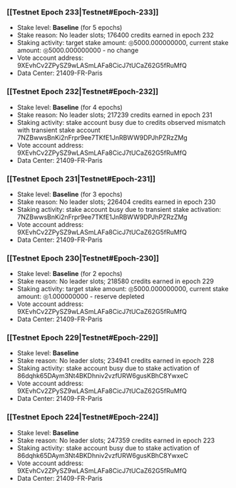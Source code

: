 ### [[Testnet Epoch 233|Testnet#Epoch-233]]
* Stake level: **Baseline** (for 5 epochs)
* Stake reason: No leader slots; 176400 credits earned in epoch 232
* Staking activity: target stake amount: ◎5000.000000000, current stake amount: ◎5000.000000000 - no change
* Vote account address: 9XEvhCv2ZPySZ9wLASmLAFa8CicJ7tUCaZ62G5fRuMfQ
* Data Center: 21409-FR-Paris
### [[Testnet Epoch 232|Testnet#Epoch-232]]
* Stake level: **Baseline** (for 4 epochs)
* Stake reason: No leader slots; 217239 credits earned in epoch 231
* Staking activity: stake account busy due to credits observed mismatch with transient stake account 7NZBwwsBnKi2nFrpr9ee7TKfE1JnRBWW9DPJhPZRzZMg
* Vote account address: 9XEvhCv2ZPySZ9wLASmLAFa8CicJ7tUCaZ62G5fRuMfQ
* Data Center: 21409-FR-Paris
### [[Testnet Epoch 231|Testnet#Epoch-231]]
* Stake level: **Baseline** (for 3 epochs)
* Stake reason: No leader slots; 226404 credits earned in epoch 230
* Staking activity: stake account busy due to transient stake activation: 7NZBwwsBnKi2nFrpr9ee7TKfE1JnRBWW9DPJhPZRzZMg
* Vote account address: 9XEvhCv2ZPySZ9wLASmLAFa8CicJ7tUCaZ62G5fRuMfQ
* Data Center: 21409-FR-Paris
### [[Testnet Epoch 230|Testnet#Epoch-230]]
* Stake level: **Baseline** (for 2 epochs)
* Stake reason: No leader slots; 218580 credits earned in epoch 229
* Staking activity: target stake amount: ◎5000.000000000, current stake amount: ◎1.000000000 - reserve depleted
* Vote account address: 9XEvhCv2ZPySZ9wLASmLAFa8CicJ7tUCaZ62G5fRuMfQ
* Data Center: 21409-FR-Paris
### [[Testnet Epoch 229|Testnet#Epoch-229]]
* Stake level: **Baseline**
* Stake reason: No leader slots; 234941 credits earned in epoch 228
* Staking activity: stake account busy due to stake activation of 86dqhk65DAym3Nt4BKDhniv2vzfURW6gusKBhC8YwxeC
* Vote account address: 9XEvhCv2ZPySZ9wLASmLAFa8CicJ7tUCaZ62G5fRuMfQ
* Data Center: 21409-FR-Paris
### [[Testnet Epoch 224|Testnet#Epoch-224]]
* Stake level: **Baseline**
* Stake reason: No leader slots; 247359 credits earned in epoch 223
* Staking activity: stake account busy due to stake activation of 86dqhk65DAym3Nt4BKDhniv2vzfURW6gusKBhC8YwxeC
* Vote account address: 9XEvhCv2ZPySZ9wLASmLAFa8CicJ7tUCaZ62G5fRuMfQ
* Data Center: 21409-FR-Paris